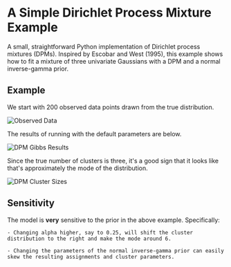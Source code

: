 A Simple Dirichlet Process Mixture Example
==========================================

A small, straightforward Python implementation of Dirichlet process mixtures (DPMs). Inspired by Escobar and West (1995), this example shows how to fit a mixture of three univariate Gaussians with a DPM and a normal inverse-gamma prior.

Example
-------

We start with 200 observed data points drawn from the true distribution.

![Observed Data](https://github.com/tansey/simple_dpm/raw/master/points.png)

The results of running with the default parameters are below.

![DPM Gibbs Results](https://github.com/tansey/simple_dpm/raw/master/results.png)

Since the true number of clusters is three, it's a good sign that it looks like that's approximately the mode of the distribution.

![DPM Cluster Sizes](https://github.com/tansey/simple_dpm/raw/master/cluster_counts.png)

Sensitivity
-----------

The model is __very__ sensitive to the prior in the above example. Specifically:

    - Changing alpha higher, say to 0.25, will shift the cluster distribution to the right and make the mode around 6.

    - Changing the parameters of the normal inverse-gamma prior can easily skew the resulting assignments and cluster parameters.